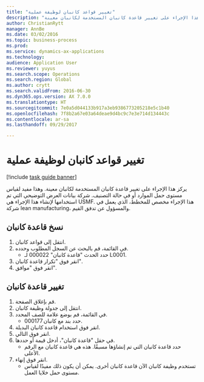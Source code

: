 ```yaml
--- 
title: "تغيير قواعد كانبان لوظيفة عملية"
description: "يركز هذا الإجراء على تغيير قاعدة كانبان المستخدمة لكانبان معينة."
author: ChristianRytt
manager: AnnBe
ms.date: 03/02/2016
ms.topic: business-process
ms.prod: 
ms.service: dynamics-ax-applications
ms.technology: 
audience: Application User
ms.reviewer: yuyus
ms.search.scope: Operations
ms.search.region: Global
ms.author: crytt
ms.search.validFrom: 2016-06-30
ms.dyn365.ops.version: AX 7.0.0
ms.translationtype: HT
ms.sourcegitcommit: 7e0a5d044133b917a3eb9386773205218e5c1b40
ms.openlocfilehash: 7f8b2a67e03a64deae9d4bc9c7e3e714d134443c
ms.contentlocale: ar-sa
ms.lasthandoff: 09/29/2017

---
```

# <a name="change-kanban-rules-for-a-process-job"></a>تغيير قواعد كانبان لوظيفة عملية

[!include [task guide banner](../../includes/task-guide-banner.md)]

يركز هذا الإجراء على تغيير قاعدة كانبان المستخدمة لكانبان معينة. وهذا مفيد لقياس مستوى حمل الموارد أو في حالة التصنيف. شركة بيانات العرض التوضيحي التي تم استخدامها لإنشاء هذا الإجراء هي USMF. هذا الإجراء مخصص للمخطط، الذي يعمل في شركة lean manufacturing، والمسؤول عن تدفق القيم.


## <a name="copy-kanban-rule"></a>نسخ قاعدة كانبان
1. انتقل إلى قواعد كانبان.
2. في القائمة، قم بالبحث عن السجل المطلوب وحدده.
    * حدد الحدث "قاعدة كانبان" 000022 لـ L0001.  
3. انقر فوق "تكرار قاعدة كانبان".
4. انقر فوق "موافق".

## <a name="change-kanban-rule"></a>تغيير قاعدة كانبان
1. قم بإغلاق الصفحة.
2. انتقل إلى جدولة وظيفة كانبان.
3. في القائمة، قم بوضع علامة للصف المحدد.
    * حدد بند مع كانبان 000177.  
4. انقر فوق استخدام قاعدة كانبان البديلة.
5. انقر فوق التالي.
6. في حقل "قاعدة كانبان"، أدخل قيمة أو حددها.
    * حدد قاعدة كانبان التي تم إنشاؤها مسبقًا. هذه هي قاعدة كانبان مع الرقم الأعلى.  
7. انقر فوق إنهاء.
    * تستخدم وظيفة كانبان الآن قاعدة كانبان أخرى. يمكن أن يكون ذلك مفيدًا لقياس مستوى حمل خلايا العمل.  


